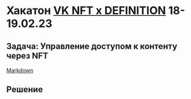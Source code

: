 # Хакатон [VK NFT x DEFINITION](https://definitionhack.io) 18-19.02.23 

## Задача: Управление доступом к контенту через NFT
[Markdown](/profile/task02.md)

## Решение
